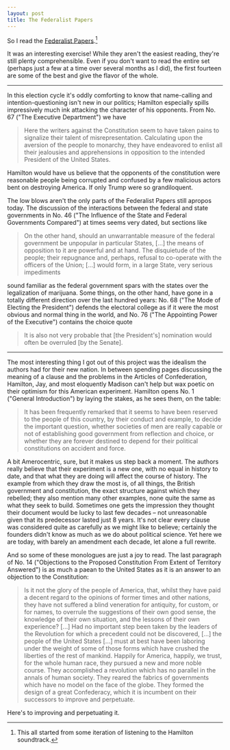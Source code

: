 ```yaml
---
layout: post
title: The Federalist Papers
---
```


So I read the [Federalist Papers](https://en.wikipedia.org/wiki/Federalist_papers).[^hamilton]

[^hamilton]: This all started from some iteration of listening to the Hamilton soundtrack.

It was an interesting exercise!  While they aren't the easiest reading, they're still plenty comprehensible.  Even if you don't want to read the entire set (perhaps just a few at a time over several months as I did), the first fourteen are some of the best and give the flavor of the whole.

---

In this election cycle it's oddly comforting to know that name-calling and intention-questioning isn't new in our politics; Hamilton especially spills impressively much ink attacking the character of his opponents.  From No. 67 ("The Executive Department") we have

> Here the writers against the Constitution seem to have taken pains to signalize their talent of misrepresentation. Calculating upon the aversion of the people to monarchy, they have endeavored to enlist all their jealousies and apprehensions in opposition to the intended President of the United States.

Hamilton would have us believe that the opponents of the constitution were reasonable people being corrupted and confused by a few malicious actors bent on destroying America.  If only Trump were so grandiloquent.

The low blows aren't the only parts of the Federalist Papers still apropos today.  The discussion of the interactions between the federal and state governments in No. 46 ("The Influence of the State and Federal Governments Compared") at times seems very dated, but sections like

> On the other hand, should an unwarrantable measure of the federal government be unpopular in particular States, [...] the means of opposition to it are powerful and at hand. The disquietude of the people; their repugnance and, perhaps, refusal to co-operate with the officers of the Union; [...] would form, in a large State, very serious impediments

sound familiar as the federal government spars with the states over the legalization of marijuana.  Some things, on the other hand, have gone in a totally different direction over the last hundred years: No. 68 ("The Mode of Electing the President") defends the electoral college as if it were the most obvious and normal thing in the world, and No. 76 ("The Appointing Power of the Executive") contains the choice quote

> It is also not very probable that [the President's] nomination would often be overruled [by the Senate].

---

The most interesting thing I got out of this project was the idealism the authors had for their new nation.  In between spending pages discussing the meaning of a clause and the problems in the Articles of Confederation, Hamilton, Jay, and most eloquently Madison can't help but wax poetic on their optimism for this American experiment.  Hamilton opens No. 1 ("General Introduction") by laying the stakes, as he sees them, on the table:

> It has been frequently remarked that it seems to have been reserved to the people of this country, by their conduct and example, to decide the important question, whether societies of men are really capable or not of establishing good government from reflection and choice, or whether they are forever destined to depend for their political constitutions on accident and force.

A bit Amerocentric, sure, but it makes us step back a moment.  The authors really believe that their experiment is a new one, with no equal in history to date, and that what they are doing will affect the course of history.  The example from which they draw the most is, of all things, the British government and constitution, the exact structure against which they rebelled; they also mention many other examples, none quite the same as what they seek to build.  Sometimes one gets the impression they thought their document would be lucky to last few decades – not unreasonable given that its predecessor lasted just 8 years.  It's not clear every clause was considered quite as carefully as we might like to believe; certainly the founders didn't know as much as we do about political science.  Yet here we are today, with barely an amendment each decade, let alone a full rewrite.

And so some of these monologues are just a joy to read.  The last paragraph of No. 14 ("Objections to the Proposed Constitution From Extent of Territory Answered") is as much a paean to the United States as it is an answer to an objection to the Constitution:

> Is it not the glory of the people of America, that, whilst they have paid a decent regard to the opinions of former times and other nations, they have not suffered a blind veneration for antiquity, for custom, or for names, to overrule the suggestions of their own good sense, the knowledge of their own situation, and the lessons of their own experience? [...] Had no important step been taken by the leaders of the Revolution for which a precedent could not be discovered, [...] the people of the United States [...] must at best have been laboring under the weight of some of those forms which have crushed the liberties of the rest of mankind. Happily for America, happily, we trust, for the whole human race, they pursued a new and more noble course. They accomplished a revolution which has no parallel in the annals of human society. They reared the fabrics of governments which have no model on the face of the globe. They formed the design of a great Confederacy, which it is incumbent on their successors to improve and perpetuate.

Here's to improving and perpetuating it.
